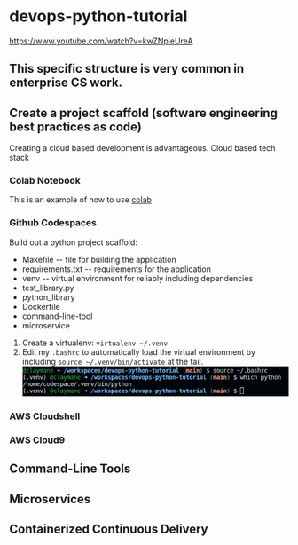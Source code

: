 # devops-python-tutorial
https://www.youtube.com/watch?v=kwZNpieUreA

## This specific structure is very common in enterprise CS work.
## Create a project scaffold (software engineering best practices as code)

Creating a cloud based development is advantageous. Cloud based tech stack

### Colab Notebook

This is an example of how to use [colab](https://github.com/claymane/devops-python-tutorial/blob/main/devops_python_tutorial.ipynb)

### Github Codespaces

Build out a python project scaffold:

* Makefile -- file for building the application
* requirements.txt -- requirements for the application
* venv -- virtual environment for reliably including dependencies
* test_library.py
* python_library
* Dockerfile
* command-line-tool
* microservice

1. Create a virtualenv: `virtualenv ~/.venv`
2. Edit my `.bashrc` to automatically load the virtual environment by including `source ~/.venv/bin/activate` at the tail.
![Alt text](image.png)


### AWS Cloudshell
### AWS Cloud9

## Command-Line Tools

## Microservices

## Containerized Continuous Delivery
